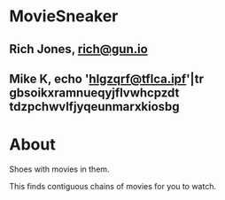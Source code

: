 # MovieSneaker 
## Rich Jones, rich@gun.io
## Mike K, echo 'hlgzqrf@tflca.ipf'|tr gbsoikxramnueqyjflvwhcpzdt tdzpchwvlfjyqeunmarxkiosbg

# About
Shoes with movies in them.

This finds contiguous chains of movies for you to watch.
